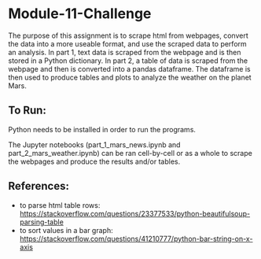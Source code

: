 # Module-11-Challenge

The purpose of this assignment is to scrape html from webpages, convert the data into a more useable format, and use the scraped data to perform an analysis. In part 1, text data is scraped from the webpage and is then stored in a Python dictionary. In part 2, a table of data is scraped from the webpage and then is converted into a pandas dataframe. The dataframe is then used to produce tables and plots to analyze the weather on the planet Mars.

## To Run:

Python needs to be installed in order to run the programs.

The Jupyter notebooks (part_1_mars_news.ipynb and part_2_mars_weather.ipynb) can be ran cell-by-cell or as a whole to scrape the webpages and produce the results and/or tables.

## References:
- to parse html table rows: https://stackoverflow.com/questions/23377533/python-beautifulsoup-parsing-table 
- to sort values in a bar graph: https://stackoverflow.com/questions/41210777/python-bar-string-on-x-axis 

